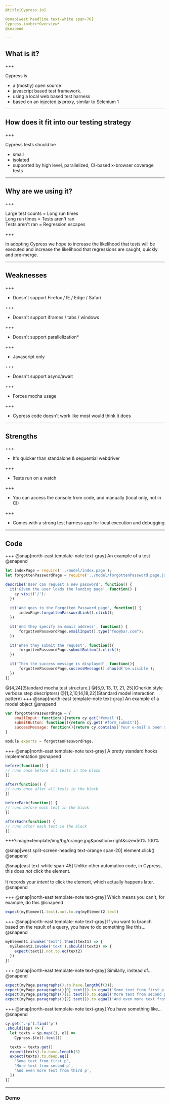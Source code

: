 ```yaml
---
@title[Cypress.io]

@snap[west headline text-white span-70]
Cypress.io<br>*Overview*
@snapend

---
```


## What is it?

+++

Cypress is
- a (mostly) open source
- javascript based test framework.
- using a local web based test harness
- based on an injected js proxy, similar to Selenium 1

---

## How does it fit into our testing strategy

+++

Cypress tests should be

- small
- isolated
- supported by high level, parallelized, CI-based x-browser coverage tests

---

## Why are we using it?

+++

Large test counts = Long run times <br>
Long run times = Tests aren't ran <br>
Tests aren't ran = Regression escapes

+++

In adopting Cypress we hope to increase the likelihood that tests will be executed and increase the likelihood that regressions are caught, quickly and pre-merge.

---

## Weaknesses

+++

- Doesn't support Firefox / IE / Edge / Safari
  <!--- But we can still use wdio/sauce for x-browser-->

+++

- Doesn't support iframes / tabs / windows
  <!--- Any existing tests needing tabs (e.g. SSO/IDP tests) won't work-->

<!---
+++

- Doesn't support xpath
-->
  <!--- 
   So existing xpaths will need to be converted to css selectors or similar, may require markup modification for unlocatable elements.
  -->

+++

- Doesn't support parallelization* 
  <!--- 
   Which means execution costs are linearly proportional to test count, which limits scalability.
  -->

<!--
+++

- Doesn't support categorisation-by-config
-->
+++

- Javascript only

+++

- Doesn't support async/await

+++

- Forces mocha usage

+++

- Cypress code doesn't work like most would think it does


---

## Strengths

+++

- It's quicker than standalone & sequential webdriver

+++

- Tests run on a watch
  <!--- Handy for quick feedback-->

+++

- You can access the console from code, and manually (local only, not in CI)
  <!--- Handy for debugging & asserting on console state-->

+++

- Comes with a strong test harness app for local execution and debugging
  <!--- Handy for debugging-->

---

## Code

+++
@snap[north-east template-note text-gray]
An example of a test
@snapend
```javascript
let indexPage = require('../model/index.page');
let forgottenPasswordPage = require('../model/forgottenPassword.page.js');

describe('User can request a new password', function() {
  it('Given the user loads the landing page', function() {
    cy.visit('/');
  })
 
  it('And goes to the Forgotten Password page', function() {
      indexPage.forgottenPasswordLink().click();
  })

  it('And they specify an email address', function() {
      forgottenPasswordPage.emailInput().type("foo@bar.com");
  })

  it('When they submit the request', function(){
      forgottenPasswordPage.submitButton().click();
  })

  it('Then the success message is displayed', function(){
      forgottenPasswordPage.successMessage().should('be.visible');
  })
})
```
@[4,24](Standard mocha test structure.)
@[5,9, 13, 17, 21, 25](Gherkin style verbose step descriptors)
@[1,2,10,14,18,22](Standard model interaction pattern)
+++
@snap[north-east template-note text-gray]
An example of a model object
@snapend
```javascript
var forgottenPasswordPage = {
    emailInput: function(){return cy.get('#email')},
    submitButton: function(){return cy.get('#form_submit')},
    successMessage: function(){return cy.contains(`Your e-mail's been sent!`)}
}

module.exports = forgottenPasswordPage;
```
+++
@snap[north-east template-note text-gray]
A pretty standard hooks implementation
@snapend
```javascript
before(function() {
// runs once before all tests in the block
})

after(function() {
// runs once after all tests in the block
})

beforeEach(function() {
// runs before each test in the block
})

afterEach(function() {
// runs after each test in the block
})
```
+++?image=template/img/bg/orange.jpg&position=right&size=50% 100%

@snap[west split-screen-heading text-orange span-20]
element.click()
@snapend

@snap[east text-white span-45]
Unlike other automation code, in Cypress, this does _not_ click the element.  
<br>
It records your _intent_ to click the element, which actually happens later.
@snapend

+++
@snap[north-east template-note text-gray]
Which means you can't, for example, do this
@snapend

```javascript
expect(myElement1.text).not.to.eq(myElement2.text)
```

+++
@snap[north-east template-note text-gray]
If you want to branch based on the result of a query, you have to do something like this...
@snapend


```javascript
myElement1.invoke('text').then((text1) => {
  myElement2.invoke('text').should((text2) => {
    expect(text1).not.to.eq(text2)
  })
})
```
+++
@snap[north-east template-note text-gray]
Similarly, instead of...
@snapend
```javascript
expect(myPage.paragraphs().to.have.lengthOf(3));
expect(myPage.paragraphs()[0].text()).to.equal('Some text from first p');
expect(myPage.paragraphs()[1].text()).to.equal('More text from second p');
expect(myPage.paragraphs()[2].text()).to.equal('And even more text from third p');
```
+++
@snap[north-east template-note text-gray]
You have something like...
@snapend
```javascript
cy.get('.-p').find('p')
.should(($p) => {
  let texts = $p.map((i, el) =>
    Cypress.$(el).text())

  texts = texts.get()
  expect(texts).to.have.length(3)
  expect(texts).to.deep.eq([
    'Some text from first p',
    'More text from second p',
    'And even more text from third p',
  ])
})
```
---

### Demo
